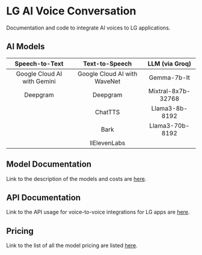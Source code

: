 # LG AI Voice Conversation

Documentation and code to integrate AI voices to LG applications.


## AI Models

|        Speech-to-Text       |              Text-to-Speech           |   LLM (via Groq)   |
| :-------------------------: | :-----------------------------------: | :----------------: | 
| Google Cloud AI with Gemini |      Google Cloud AI with WaveNet     |    Gemma-7b-It     |
|          Deepgram           |                Deepgram               | Mixtral-8x7b-32768 |
|                             |                ChatTTS                  |   Llama3-8b-8192 |
|                             |                  Bark                 |   Llama3-70b-8192  |
|                             |               llElevenLabs            |                    |


## Model Documentation

Link to the description of the models and costs are [here](./models.md).

## API Documentation

Link to the API usage for voice-to-voice integrations for LG apps are [here](./api.md).

## Pricing

Link to the list of all the model pricing are listed [here](./pricing.md).